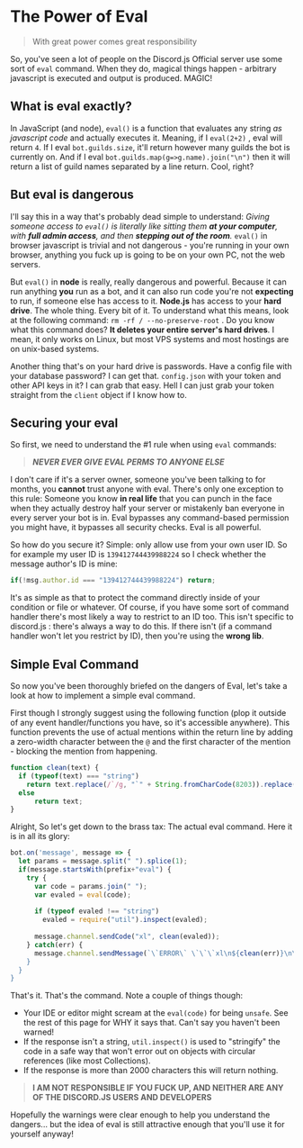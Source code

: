 # The Power of Eval
> With great power comes great responsibility

So, you've seen a lot of people on the Discord.js Official server use some sort of `eval` command. When they do, magical things happen - arbitrary javascript is executed and output is produced. MAGIC!

## What is eval exactly?

In JavaScript (and node), `eval()` is a function that evaluates any string *as javascript code* and actually executes it. Meaning, if I `eval(2+2)` , eval will return `4`. If I eval `bot.guilds.size`, it'll return however many guilds the bot is currently on. And if I eval `bot.guilds.map(g=>g.name).join("\n")` then it will return a list of guild names separated by a line return. Cool, right?

## But eval is dangerous

I'll say this in a way that's probably dead simple to understand: *Giving someone access to `eval()` is literally like sitting them **at your computer**, with **full admin access**, and then **stepping out of the room**.* `eval()` in browser javascript is trivial and not dangerous - you're running in your own browser, anything you fuck up is going to be on your own PC, not the web servers. 

But `eval()` in **node** is really, really dangerous and powerful. Because it can run anything **you** run as a bot, and it can also run code you're not **expecting** to run, if someone else has access to it. **Node.js** has access to your **hard drive**. The whole thing. Every bit of it. To understand what this means, look at the following command: `rm -rf / --no-preserve-root` . Do you know what this command does? **It deletes your entire server's hard drives**. I mean, it only works on Linux, but most VPS systems and most hostings are on unix-based systems. 

Another thing that's on your hard drive is passwords. Have a config file with your database password? I can get that. `config.json` with your token and other API keys in it? I can grab that easy. Hell I can just grab your token straight from the `client` object if I know how to. 

## Securing your eval

So first, we need to understand the #1 rule when using `eval` commands: 

> **_NEVER EVER GIVE EVAL PERMS TO ANYONE ELSE_**

I don't care if it's a server owner, someone you've been talking to for months, you **cannot** trust anyone with eval. There's only one exception to this rule: Someone you know **in real life** that you can punch in the face when they actually destroy half your server or mistakenly ban everyone in every server your bot is in. Eval bypasses any command-based permission you might have, it bypasses all security checks. Eval is all powerful.

So how do you secure it? Simple: only allow use from your own user ID. So for example my user ID is `139412744439988224` so I check whether the message author's ID is mine: 

```js
if(!msg.author.id === "139412744439988224") return;
```

It's as simple as that to protect the command directly inside of your condition or file or whatever. Of course, if you have some sort of command handler there's most likely a way to restrict to an ID too. This isn't specific to discord.js : there's always a way to do this. If there isn't (if a command handler won't let you restrict by ID), then you're using the **wrong lib**.

## Simple Eval Command

So now you've been thoroughly briefed on the dangers of Eval, let's take a look at how to implement a simple eval command. 

First though I strongly suggest using the following function (plop it outside of any event handler/functions you have, so it's accessible anywhere). This function prevents the use of actual mentions within the return line by adding a zero-width character between the `@` and the first character of the mention - blocking the mention from happening.

```js
function clean(text) {
  if (typeof(text) === "string")
    return text.replace(/`/g, "`" + String.fromCharCode(8203)).replace(/@/g, "@" + String.fromCharCode(8203));
  else
      return text;
}
```

Alright, So let's get down to the brass tax: The actual eval command. Here it is in all its glory:

```js
bot.on('message', message => {
  let params = message.split(" ").splice(1);
  if(message.startsWith(prefix+"eval") {
    try {
      var code = params.join(" ");
      var evaled = eval(code);
      
      if (typeof evaled !== "string")
        evaled = require("util").inspect(evaled);
      
      message.channel.sendCode("xl", clean(evaled));   
    } catch(err) {
      message.channel.sendMessage(`\`ERROR\` \`\`\`xl\n${clean(err)}\n\`\`\`");
    }
  }
}
```

That's it. That's the command. Note a couple of things though: 

- Your IDE or editor might scream at the `eval(code)` for being `unsafe`. See the rest of this page for WHY it says that. Can't say you haven't been warned!
- If the response isn't a string, `util.inspect()` is used to "stringify" the code in a safe way that won't error out on objects with circular references (like most Collections).
- If the response is more than 2000 characters this will return nothing.

> **I AM NOT RESPONSIBLE IF YOU FUCK UP, AND NEITHER ARE ANY OF THE DISCORD.JS USERS AND DEVELOPERS**

Hopefully the warnings were clear enough to help you understand the dangers... but the idea of eval is still attractive enough that you'll use it for yourself anyway!